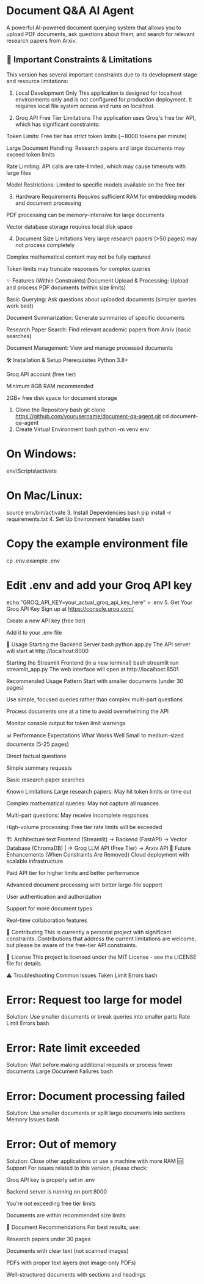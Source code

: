 # Document Q&A AI Agent

 A powerful AI-powered document querying system that allows you to upload PDF documents, ask questions about them, and search for relevant research papers from Arxiv.

## 🚨 Important Constraints & Limitations
This version has several important constraints due to its development stage and resource limitations:

1. Local Development Only
This application is designed for localhost environments only and is not configured for production deployment. It requires local file system access and runs on localhost.

2. Groq API Free Tier Limitations
The application uses Groq's free tier API, which has significant constraints:

Token Limits: Free tier has strict token limits (∼8000 tokens per minute)

Large Document Handling: Research papers and large documents may exceed token limits

Rate Limiting: API calls are rate-limited, which may cause timeouts with large files

Model Restrictions: Limited to specific models available on the free tier

3. Hardware Requirements
Requires sufficient RAM for embedding models and document processing

PDF processing can be memory-intensive for large documents

Vector database storage requires local disk space

4. Document Size Limitations
Very large research papers (>50 pages) may not process completely

Complex mathematical content may not be fully captured

Token limits may truncate responses for complex queries

✨ Features (Within Constraints)
Document Upload & Processing: Upload and process PDF documents (within size limits)

Basic Querying: Ask questions about uploaded documents (simpler queries work best)

Document Summarization: Generate summaries of specific documents

Research Paper Search: Find relevant academic papers from Arxiv (basic searches)

Document Management: View and manage processed documents

🛠️ Installation & Setup
Prerequisites
Python 3.8+

Groq API account (free tier)

Minimum 8GB RAM recommended

2GB+ free disk space for document storage

1. Clone the Repository
bash
git clone https://github.com/yourusername/document-qa-agent.git
cd document-qa-agent
2. Create Virtual Environment
bash
python -m venv env
# On Windows:
env\Scripts\activate
# On Mac/Linux:
source env/bin/activate
3. Install Dependencies
bash
pip install -r requirements.txt
4. Set Up Environment Variables
bash
# Copy the example environment file
cp .env.example .env
# Edit .env and add your Groq API key
echo "GROQ_API_KEY=your_actual_groq_api_key_here" > .env
5. Get Your Groq API Key
Sign up at https://console.groq.com/

Create a new API key (free tier)

Add it to your .env file

🚀 Usage
Starting the Backend Server
bash
python app.py
The API server will start at http://localhost:8000

Starting the Streamlit Frontend (in a new terminal)
bash
streamlit run streamlit_app.py
The web interface will open at http://localhost:8501

Recommended Usage Pattern
Start with smaller documents (under 30 pages)

Use simple, focused queries rather than complex multi-part questions

Process documents one at a time to avoid overwhelming the API

Monitor console output for token limit warnings

📊 Performance Expectations
What Works Well
Small to medium-sized documents (5-25 pages)

Direct factual questions

Simple summary requests

Basic research paper searches

Known Limitations
Large research papers: May hit token limits or time out

Complex mathematical queries: May not capture all nuances

Multi-part questions: May receive incomplete responses

High-volume processing: Free tier rate limits will be exceeded

🏗️ Architecture
text
Frontend (Streamlit) → Backend (FastAPI) → Vector Database (ChromaDB)
                             |
                             → Groq LLM API (Free Tier)
                             → Arxiv API
🔮 Future Enhancements (When Constraints Are Removed)
Cloud deployment with scalable infrastructure

Paid API tier for higher limits and better performance

Advanced document processing with better large-file support

User authentication and authorization

Support for more document types

Real-time collaboration features

🤝 Contributing
This is currently a personal project with significant constraints. Contributions that address the current limitations are welcome, but please be aware of the free-tier API constraints.

📝 License
This project is licensed under the MIT License - see the LICENSE file for details.

⚠️ Troubleshooting Common Issues
Token Limit Errors
bash
# Error: Request too large for model
Solution: Use smaller documents or break queries into smaller parts
Rate Limit Errors
bash
# Error: Rate limit exceeded
Solution: Wait before making additional requests or process fewer documents
Large Document Failures
bash
# Error: Document processing failed
Solution: Use smaller documents or split large documents into sections
Memory Issues
bash
# Error: Out of memory
Solution: Close other applications or use a machine with more RAM
🆘 Support
For issues related to this version, please check:

Groq API key is properly set in .env

Backend server is running on port 8000

You're not exceeding free tier limits

Documents are within recommended size limits

📄 Document Recommendations
For best results, use:

Research papers under 30 pages

Documents with clear text (not scanned images)

PDFs with proper text layers (not image-only PDFs)

Well-structured documents with sections and headings
